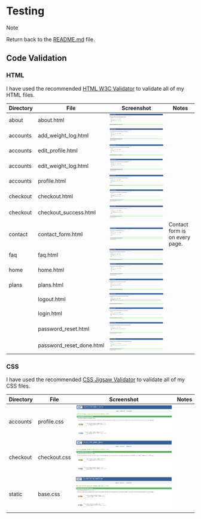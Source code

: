 # Testing

> [!NOTE]  
> Return back to the [README.md](README.md) file.

## Code Validation

### HTML

I have used the recommended [HTML W3C Validator](https://validator.w3.org) to validate all of my HTML files.

| Directory | File | Screenshot | Notes |
| --- | --- | --- | --- |
| about | about.html | ![screenshot](documentation/testing/validation/html/html-validation-about.png) | |
| accounts | add_weight_log.html | ![screenshot](documentation/testing/validation/html/html-validation-add-weight-log.png) | |
| accounts | edit_profile.html | ![screenshot](documentation/testing/validation/html/html-validation-profile-edit.png) | |
| accounts | edit_weight_log.html | ![screenshot](documentation/testing/validation/html/html-validation-edit-weight-log.png) | |
| accounts | profile.html | ![screenshot](documentation/testing/validation/html/html-validation-profile.png) | |
| checkout | checkout.html | ![screenshot](documentation/testing/validation/html/html-validation-checkout.png) | |
| checkout | checkout_success.html | ![screenshot](documentation/testing/validation/html/html-validation-checkout-success.png) | |
| contact | contact_form.html | ![screenshot](documentation/testing/validation/html/html-validation-home.png) | Contact form is on every page. |
| faq | faq.html | ![screenshot](documentation/testing/validation/html/html-validation-faq.png) | |
| home | home.html | ![screenshot](documentation/testing/validation/html/html-validation-home.png) | |
| plans | plans.html | ![screenshot](documentation/testing/validation/html/html-validation-plans.png) | |
| | logout.html | ![screenshot](documentation/testing/validation/html/html-validation-logout.png) | |
| | login.html | ![screenshot](documentation/testing/validation/html/html-validation-login.png) | |
| | password_reset.html | ![screenshot](documentation/testing/validation/html/html-validation-password-reset.png) | |
| | password_reset_done.html | ![screenshot](documentation/testing/validation/html/html-validation-password-reset-done.png) | |

### CSS

I have used the recommended [CSS Jigsaw Validator](https://jigsaw.w3.org/css-validator) to validate all of my CSS files.

| Directory | File | Screenshot | Notes |
| --- | --- | --- | --- |
| accounts | profile.css | ![screenshot](documentation/testing/validation/css/css-validation-profile.png) | |
| checkout | checkout.css | ![screenshot](documentation/testing/validation/css/css-validation-checkout.png) | |
| static | base.css | ![screenshot](documentation/testing/validation/css/css-validation-base.png) | |